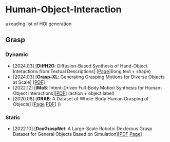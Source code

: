 # Human-Object-Interaction
a reading list of HOI generation
## Grasp
### Dynamic
* [2024.03] [**DiffH2O**: Diffusion-Based Synthesis of Hand-Object Interactions from Textual Descriptions] [[Page](https://diffh2o.github.io/)](long text + shape)
* [2024.03] [**Grasp-XL**: Generating Grasping Motions for Diverse Objects at Scale] [[PDF](https://arxiv.org/pdf/2403.19649)]
* [2022.12] [**IMoS**: Intent-Driven Full-Body Motion Synthesis for Human-Object Interactions][[PDF](https://arxiv.org/pdf/2212.07555)] (action + object label)
* [2020.08] [**GRAB**: A Dataset of Whole-Body Human Grasping of Objects] [[Page](https://grab.is.tue.mpg.de/) [PDF](https://arxiv.org/pdf/2008.11200)] ()
### Static
* [2022.10] [**DexGraspNet**: A Large-Scale Robotic Dexterous Grasp Dataset for General Objects Based on Simulation][[PDF](https://arxiv.org/pdf/2210.02697) [Page](https://pku-epic.github.io/DexGraspNet/)]
